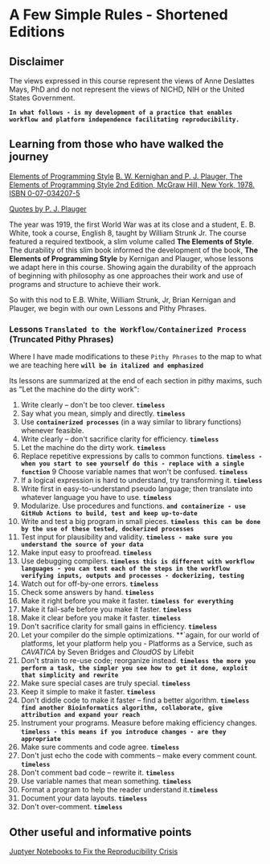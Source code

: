 <p>
</p>
<br/><br/>


# A Few Simple Rules - Shortened Editions

## Disclaimer

The views expressed in this course represent the views of Anne Deslattes Mays, PhD and do not represent the views of NICHD, NIH or the United States Government.

**`In what follows - is my development of a practice that enables workflow and platform independence facilitating reproducibility.`**

## Learning from those who have walked the journey

[Elements of Programming Style](https://en.wikipedia.org/wiki/The_Elements_of_Programming_Style)
[B. W. Kernighan and P. J. Plauger, The Elements of Programming Style 2nd Edition, McGraw Hill, New York, 1978. ISBN 0-07-034207-5](https://www.gettextbooks.com/isbn/9780070342071/)

[Quotes by P. J. Plauger](https://softwarequotes.com/author/p--j--plauger)

The year was 1919, the first World War was at its close and a student, E. B. White, took a course, English 8, taught by William Strunk Jr.  The course featured a required textbook, a slim volume called **The Elements of Style**.  The durability of this slim book informed the development of the book, **The Elements of Programming Style** by Kernigan and Plauger,  whose lessons we adapt here in this course. Showing again the durability of the approach of beginning with philosophy as one approaches their work and use of programs and structure to achieve their work.

So with this nod to E.B. White, William Strunk, Jr, Brian Kernigan and Plauger, we begin with our own Lessons and Pithy Phrases.

### Lessons **`Translated to the Workflow/Containerized Process`** (Truncated Pithy Phrases)

Where I have made modifications to these `Pithy Phrases` to the map to what we are teaching here **`will be in italized and emphasized`**

Its lessons are summarized at the end of each section in pithy maxims, such as "Let the machine do the dirty work":

1. Write clearly – don't be too clever. **`timeless`**
2. Say what you mean, simply and directly. **`timeless`**
3. Use **`containerized processes`** (in a way similar to library functions) whenever feasible.
5. Write clearly – don't sacrifice clarity for efficiency. **`timeless`**
6. Let the machine do the dirty work. **`timeless`**
7. Replace repetitive expressions by calls to common functions. **`timeless - when you start to see yourself do this - replace with a single function`**
9  Choose variable names that won't be confused. **`timeless`**
11. If a logical expression is hard to understand, try transforming it. **`timeless`**
13. Write first in easy-to-understand pseudo language; then translate into whatever language you have to use. **`timeless`**
14. Modularize. Use procedures and functions. **`and containerize - use GitHub Actions to build, test and keep up-to-date`**
17. Write and test a big program in small pieces. **`timeless this can be done by the use of these tested, dockerized processes`**
19. Test input for plausibility and validity. **`timeless - make sure you understand the source of your data`**
25. Make input easy to proofread. **`timeless`**
29. Use debugging compilers. **`timeless this is different with workflow languages - you can test each of the steps in the workflow verifying inputs, outputs and processes - dockerizing, testing `**
30. Watch out for off-by-one errors. **`timeless`**
25. Check some answers by hand. **`timeless`**
29. Make it right before you make it faster. **`timeless for everything`**
30. Make it fail-safe before you make it faster. **`timeless`**
31. Make it clear before you make it faster. **`timeless`**
32. Don't sacrifice clarity for small gains in efficiency. **`timeless`**
33. Let your compiler do the simple optimizations. **`again, for our world of platforms, let your platform help you - Platforms as a Service, such as *CAVATICA* by Seven Bridges and *CloudOS* by Lifebit
34. Don't strain to re-use code; reorganize instead. **`timeless the more you perform a task, the simpler you see how to get it done, exploit that simplicity and rewrite`**
35. Make sure special cases are truly special. **`timeless`**
36. Keep it simple to make it faster. **`timeless`**
37. Don't diddle code to make it faster – find a better algorithm. **`timeless find another Bioinformatics algorithm, collaborate, give attribution and expand your reach`**
38. Instrument your programs. Measure before making efficiency changes. **`timeless - this means if you introduce changes - are they appropriate`**
39. Make sure comments and code agree. **`timeless`**
40. Don't just echo the code with comments – make every comment count. **`timeless`**
41. Don't comment bad code – rewrite it. **`timeless`**
42. Use variable names that mean something. **`timeless`**
44. Format a program to help the reader understand it.**`timeless`**
45. Document your data layouts. **`timeless`**
46. Don't over-comment. **`timeless`**

## Other useful and informative points

[Juptyer Notebooks to Fix the Reproducibility Crisis](https://medium.com/@CH_maria_CH/fixing-the-reproducibility-crisis-in-science-lifebit-cloudos-meets-jupyter-6939a7e9bc77)

